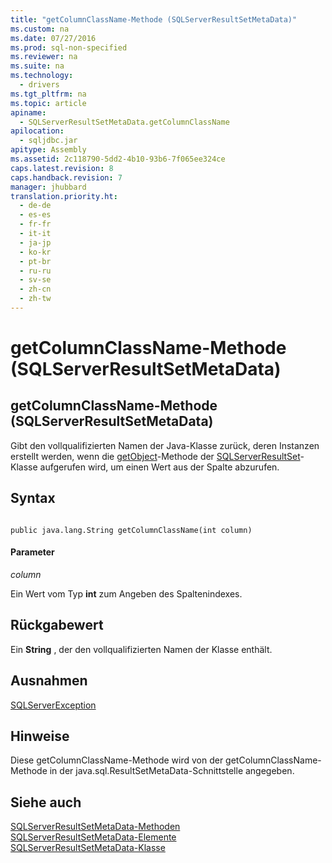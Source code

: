 ```yaml
---
title: "getColumnClassName-Methode (SQLServerResultSetMetaData)"
ms.custom: na
ms.date: 07/27/2016
ms.prod: sql-non-specified
ms.reviewer: na
ms.suite: na
ms.technology: 
  - drivers
ms.tgt_pltfrm: na
ms.topic: article
apiname: 
  - SQLServerResultSetMetaData.getColumnClassName
apilocation: 
  - sqljdbc.jar
apitype: Assembly
ms.assetid: 2c118790-5dd2-4b10-93b6-7f065ee324ce
caps.latest.revision: 8
caps.handback.revision: 7
manager: jhubbard
translation.priority.ht: 
  - de-de
  - es-es
  - fr-fr
  - it-it
  - ja-jp
  - ko-kr
  - pt-br
  - ru-ru
  - sv-se
  - zh-cn
  - zh-tw
---
```

# getColumnClassName-Methode (SQLServerResultSetMetaData)
    
## getColumnClassName\-Methode \(SQLServerResultSetMetaData\)  
 Gibt den vollqualifizierten Namen der Java\-Klasse zurück, deren Instanzen erstellt werden, wenn die [getObject](../content/getObject-Method--SQLServerResultSet-.md)\-Methode der [SQLServerResultSet](../content/SQLServerResultSet-Class.md)\-Klasse aufgerufen wird, um einen Wert aus der Spalte abzurufen.  
  
## Syntax  
  
```  
  
public java.lang.String getColumnClassName(int column)  
```  
  
#### Parameter  
 *column*  
  
 Ein Wert vom Typ **int** zum Angeben des Spaltenindexes.  
  
## Rückgabewert  
 Ein **String** , der den vollqualifizierten Namen der Klasse enthält.  
  
## Ausnahmen  
 [SQLServerException](../content/SQLServerException-Class.md)  
  
## Hinweise  
 Diese getColumnClassName\-Methode wird von der getColumnClassName\-Methode in der java.sql.ResultSetMetaData\-Schnittstelle angegeben.  
  
## Siehe auch  
 [SQLServerResultSetMetaData-Methoden](../content/SQLServerResultSetMetaData-Methods.md)   
 [SQLServerResultSetMetaData-Elemente](../content/SQLServerResultSetMetaData-Members.md)   
 [SQLServerResultSetMetaData-Klasse](../content/SQLServerResultSetMetaData-Class.md)  
  
  